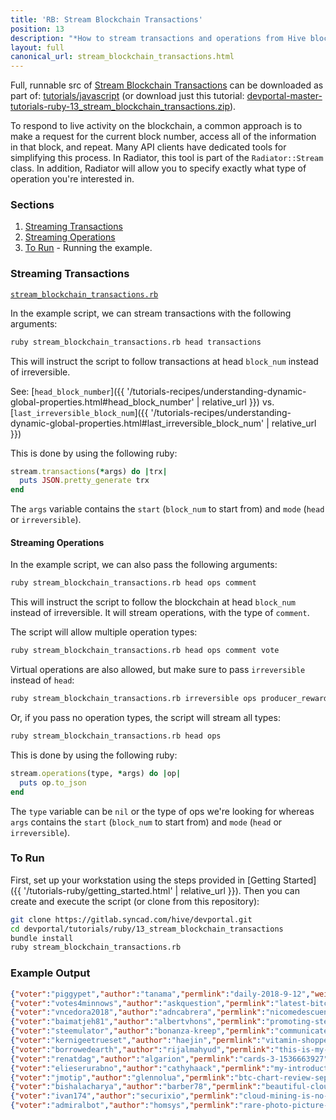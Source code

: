 ```yaml
---
title: 'RB: Stream Blockchain Transactions'
position: 13
description: "*How to stream transactions and operations from Hive blockchain.*"
layout: full
canonical_url: stream_blockchain_transactions.html
---
```

Full, runnable src of [Stream Blockchain Transactions](https://gitlab.syncad.com/hive/devportal/-/tree/master/tutorials/ruby/13_stream_blockchain_transactions) can be downloaded as part of: [tutorials/javascript](https://gitlab.syncad.com/hive/devportal/-/tree/master/tutorials/ruby) (or download just this tutorial: [devportal-master-tutorials-ruby-13_stream_blockchain_transactions.zip](https://gitlab.syncad.com/hive/devportal/-/archive/master/devportal-master.zip?path=tutorials/ruby/13_stream_blockchain_transactions)).

To respond to live activity on the blockchain, a common approach is to make a request for the current block number, access all of the information in that block, and repeat.  Many API clients have dedicated tools for simplifying this process.  In Radiator, this tool is part of the `Radiator::Stream` class.  In addition, Radiator will allow you to specify exactly what type of operation you're interested in.

### Sections

1. [Streaming Transactions](#streaming-transactions)
1. [Streaming Operations](#streaming-operations)
1. [To Run](#to-run) - Running the example.

### Streaming Transactions

[`stream_blockchain_transactions.rb`](https://gitlab.syncad.com/hive/devportal/-/blob/master/tutorials/ruby/13_stream_blockchain_transactions/stream_blockchain_transactions.rb)

In the example script, we can stream transactions with the following arguments:

```bash
ruby stream_blockchain_transactions.rb head transactions
```

This will instruct the script to follow transactions at head `block_num` instead of irreversible.

See: [`head_block_number`]({{ '/tutorials-recipes/understanding-dynamic-global-properties.html#head_block_number' | relative_url }}) vs. [`last_irreversible_block_num`]({{ '/tutorials-recipes/understanding-dynamic-global-properties.html#last_irreversible_block_num' | relative_url }})

This is done by using the following ruby:

```ruby
stream.transactions(*args) do |trx|
  puts JSON.pretty_generate trx
end
```

The `args` variable contains the `start` (`block_num` to start from) and `mode` (`head` or `irreversible`).

#### Streaming Operations

In the example script, we can also pass the following arguments:

```bash
ruby stream_blockchain_transactions.rb head ops comment
```

This will instruct the script to follow the blockchain at head `block_num` instead of irreversible.  It will stream operations, with the type of `comment`.

The script will allow multiple operation types:

```bash
ruby stream_blockchain_transactions.rb head ops comment vote
```

Virtual operations are also allowed, but make sure to pass `irreversible` instead of `head`:

```bash
ruby stream_blockchain_transactions.rb irreversible ops producer_reward author_reward
```

Or, if you pass no operation types, the script will stream all types:

```bash
ruby stream_blockchain_transactions.rb head ops
```

This is done by using the following ruby:

```ruby
stream.operations(type, *args) do |op|
  puts op.to_json
end
```

The `type` variable can be `nil` or the type of ops we're looking for whereas `args` contains the `start` (`block_num` to start from) and `mode` (`head` or `irreversible`).

### To Run

First, set up your workstation using the steps provided in [Getting Started]({{ '/tutorials-ruby/getting_started.html' | relative_url }}).  Then you can create and execute the script (or clone from this repository):

```bash
git clone https://gitlab.syncad.com/hive/devportal.git
cd devportal/tutorials/ruby/13_stream_blockchain_transactions
bundle install
ruby stream_blockchain_transactions.rb
```

### Example Output

```json
{"voter":"piggypet","author":"tanama","permlink":"daily-2018-9-12","weight":10000}
{"voter":"votes4minnows","author":"askquestion","permlink":"latest-bitcoin-price-and-news-update-13-09-2018","weight":250}
{"voter":"vncedora2018","author":"adncabrera","permlink":"nicomedescuentalacadadelreytanospoema-98jxnjsjzu","weight":10000}
{"voter":"baimatjeh81","author":"albertvhons","permlink":"promoting-steemit-post-via-proof-of-participation-pop","weight":10000}
{"voter":"steemulator","author":"bonanza-kreep","permlink":"communicate-and-travel-with-alfa-enzo-new-social-network","weight":10000}
{"voter":"kernigeetrueset","author":"haejin","permlink":"vitamin-shoppe-vsi-analysis","weight":10000}
{"voter":"borrowedearth","author":"rijalmahyud","permlink":"this-is-my-job","weight":10000}
{"voter":"renatdag","author":"algarion","permlink":"cards-3-1536663927","weight":10000}
{"voter":"elieserurabno","author":"cathyhaack","permlink":"my-introduction-hello-word-of-steemit","weight":10000}
{"voter":"jmotip","author":"glennolua","permlink":"btc-chart-review-sept-12-20-00-pst","weight":10000}
{"voter":"bishalacharya","author":"barber78","permlink":"beautiful-cloudformations","weight":10000}
{"voter":"ivan174","author":"securixio","permlink":"cloud-mining-is-no-longer-profitable","weight":10000}
{"voter":"admiralbot","author":"homsys","permlink":"rare-photo-picture-698-105","weight":-10000}
```
